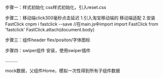 步骤一：样式初始化
css样式初始化，引入reset.css

步骤二：移动端click300毫秒点击延迟
1.引入淘宝移动端的 移动端适配
<meta name="viewport" content="width=device-width,initial-scale=1,minimum-scale=1,maximum-scale=1,user-scalable=no,viewport-fit=cover">
2.安装FastClick
cnpm i fastclick --save
//在main.js中import 
import FastClick from 'fastclick'
FastClick.attach(document.body)

步骤三：组件header
flex/positon/字体图标

步骤四：swiper组件
安装，使用swiper插件

..........

mock数据，父组件Home，模拟一次性得到所有子组件数据